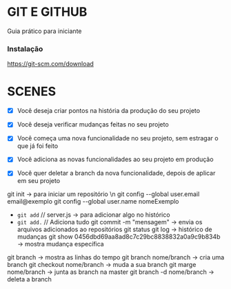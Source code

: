 # GIT E GITHUB

Guia prático para iniciante

### Instalação

https://git-scm.com/download

# SCENES

- [x] Você deseja criar pontos na história da produção do seu projeto
- [x] Você deseja verificar mudanças feitas no seu projeto

- [x] Você começa uma nova funcionalidade no seu projeto, sem estragar o que já foi feito
- [x] Você adiciona as novas funcionalidades ao seu projeto em produção
- [x] Você quer deletar a branch da nova funcionalidade, depois de aplicar em seu projeto

git init -> para iniciar um repositório \n
git config --global user.email email@exemplo
git config --global user.name nomeExemplo

- `git add` // server.js -> para adicionar algo no histórico
- `git add.` // Adiciona tudo
git commit -m "mensagem" -> envia os arquivos adicionados ao repositórios
git status
git log -> histórico de mudanças
git show 0456dbd69aa8ad8c7c29bc8838832a0a9c9b834b -> mostra mudança específica

git branch -> mostra as linhas do tempo
git branch nome/branch -> cria uma branch
git checkout nome/branch -> muda a sua branch
git marge nome/branch -> junta as branch na master
git branch -d nome/branch -> deleta a branch
